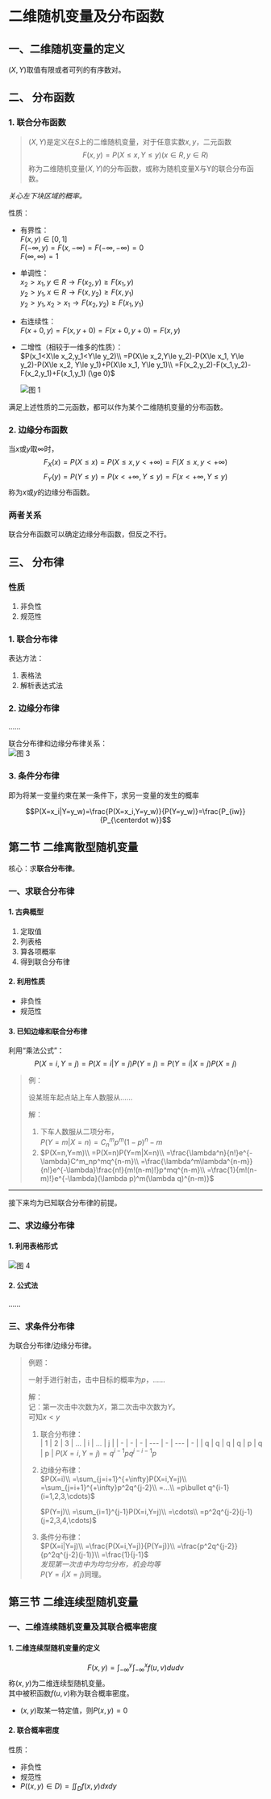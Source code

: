 # 二维随机变量及分布函数

## 一、二维随机变量的定义

$(X,Y)$取值有限或者可列的有序数对。

## 二、 分布函数

### 1. 联合分布函数

> $(X,Y)$是定义在$S$上的二维随机变量，对于任意实数$x,y$，二元函数
> $$F(x,y)=P(X\le x,Y\le y) (x\in R, y\in R)$$
> 称为二维随机变量$(X,Y)$的分布函数，或称为随机变量X与Y的联合分布函数。

*关心左下块区域的概率。*

性质：

* 有界性：  
  $F(x,y)\in [0,1]$  
  $F(-\infty,y)=F(x,-\infty)=F(-\infty,-\infty)=0$  
  $F(\infty,\infty)=1$
* 单调性：  
  $x_2>x_1,y\in R \rightarrow F(x_2,y)\ge F(x_1,y)$  
  $y_2>y_1,x\in R \rightarrow F(x,y_2)\ge F(x,y_1)$  
  $y_2>y_1,x_2>x_1 \rightarrow F(x_2,y_2)\ge F(x_1,y_1)$
* 右连续性：  
  $F(x+0,y)=F(x,y+0)=F(x+0,y+0)=F(x,y)$
* 二增性（相较于一维多的性质）：  
  $P(x_1<X\le x_2,y_1<Y\le y_2)\\ =P(X\le x_2,Y\le y_2)-P(X\le x_1, Y\le y_2)-P(X\le x_2, Y\le y_1)+P(X\le x_1, Y\le y_1)\\ =F(x_2,y_2)-F(x_1,y_2)-F(x_2,y_1)+F(x_1,y_1) (\ge 0)$

  ![图 1](images/3-11-03_10-15-46.png)

满足上述性质的二元函数，都可以作为某个二维随机变量的分布函数。

### 2. 边缘分布函数

当$x$或$y$取$\infty$时，  
$$F_X(x)=P(X\le x)=P(X\le x, y<+\infty)=F(X\le x, y<+\infty)$$
$$F_Y(y)=P(Y\le y)=P(x<+\infty, Y\le y)=F(x<+\infty, Y\le y)$$
称为$x$或$y$的边缘分布函数。

### 两者关系

联合分布函数可以确定边缘分布函数，但反之不行。

## 三、 分布律

### 性质

1. 非负性
2. 规范性

### 1. 联合分布律

表达方法：

1. 表格法
2. 解析表达式法

### 2. 边缘分布律

……

联合分布律和边缘分布律关系：  
![图 3](images/3-11-03_10-33-12.png)  

### 3. 条件分布律

即为将某一变量约束在某一条件下，求另一变量的发生的概率

$$P(X=x_i|Y=y_w)=\frac{P(X=x_i,Y=y_w)}{P(Y=y_w)}=\frac{P_{iw}}{P_{\centerdot w}}$$

## 第二节 二维离散型随机变量

核心：求**联合分布律**。

### 一、求联合分布律

#### 1. 古典概型

1. 定取值
2. 列表格
3. 算各项概率
4. 得到联合分布律

#### 2. 利用性质

* 非负性
* 规范性

#### 3. 已知边缘和联合分布律

利用“乘法公式”：  
$$P(X=i,Y=j)=P(X=i|Y=j)P(Y=j)=P(Y=i|X=j)P(X=j)$$

> 例：
>
> 设某班车起点站上车人数服从……
>
> 解：
>  
> 1. 下车人数服从二项分布，  
>     $P(Y=m|X=n)=C^m_np^m(1-p)^n-m$
> 2. $P(X=n,Y=m)\\ =P(X=n)P(Y=m|X=n)\\ =\frac{\lambda^n}{n!}e^{-\lambda}C^m_np^mq^{n-m}\\ =\frac{\lambda^m\lambda^{n-m}}{n!}e^{-\lambda}\frac{n!}{m!(n-m)!}p^mq^{n-m}\\ =\frac{1}{m!(n-m)!}e^{-\lambda}(\lambda p)^m(\lambda q)^{n-m)}$

---

接下来均为已知联合分布律的前提。

### 二、求边缘分布律

#### 1. 利用表格形式

![图 4](images/2D_random_variable--11-03_11-11-23.png)  

#### 2. 公式法

……

### 三、求条件分布律

为联合分布律/边缘分布律。

> 例题：
>
> 一射手进行射击，击中目标的概率为$p$，……
>
> 解：  
> 记：第一次击中次数为$X$，第二次击中次数为$Y$。  
> 可知$x<y$
>
> 1. 联合分布律：  
>    | 1 | 2 | 3 | ... | i | ... | j |
>    | - | - | - | --- | - | --- | - |
>    | q | q | q | q   | p | q   | p |
>    $P(X=i,Y=j)=q^{i-1}pq^{j-i-1}p$
> 2. 边缘分布律：  
>    $P(X=i)\\ =\sum_{j=i+1}^{+\infty}P(X=i,Y=j)\\ =\sum_{j=i+1}^{+\infty}p^2q^{j-2}\\ =...\\ =p\bullet q^{i-1} (i=1,2,3,\cdots)$
>
>    $P(Y=j)\\ =\sum_{i=1}^{j-1}P(X=i,Y=j)\\ =\cdots\\ =p^2q^{j-2}(j-1) (j=2,3,4,\cdots)$
> 3. 条件分布律：  
>    $P(X=i|Y=j)\\ =\frac{P(X=i,Y=j)}{P(Y=j)}\\ =\frac{p^2q^{j-2}}{p^2q^{j-2}(j-1)}\\ =\frac{1}{j-1}$  
>    *发现第一次击中为均匀分布，机会均等*  
>    $P(Y=i|X=j)$同理。

## 第三节 二维连续型随机变量

### 一、二维连续随机变量及其联合概率密度

#### 1. 二维连续型随机变量的定义

$$F(x,y)=\int_{-\infty}^{y}\int_{-\infty}^{x}f(u,v)dudv$$
称$(x,y)$为二维连续型随机变量。  
其中被积函数$f(u,v)$称为联合概率密度。

* $(x,y)$取某一特定值，则$P(x,y)=0$

#### 2. 联合概率密度

性质：

* 非负性
* 规范性
* $P((x,y)\in D)=\iint _Df(x,y)dxdy$